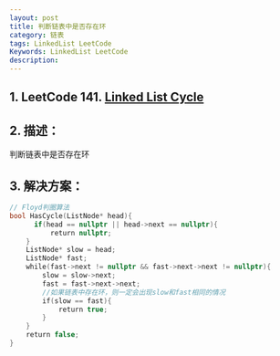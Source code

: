 ```yaml
---
layout: post
title: 判断链表中是否存在环
category: 链表
tags: LinkedList LeetCode
Keywords: LinkedList LeetCode
description:
---
```

## 1. LeetCode 141. [Linked List Cycle](https://leetcode.com/problems/linked-list-cycle/description/)
## 2. 描述：
判断链表中是否存在环
## 3. 解决方案：
``` c++
// Floyd判圈算法
bool HasCycle(ListNode* head){
      if(head == nullptr || head->next == nullptr){
          return nullptr;
    }
    ListNode* slow = head;
    ListNode* fast;
    while(fast->next != nullptr && fast->next->next != nullptr){
        slow = slow->next;
        fast = fast->next->next;
        //如果链表中存在环，则一定会出现slow和fast相同的情况
        if(slow == fast){
            return true;
        }
    }
    return false;
}
```
